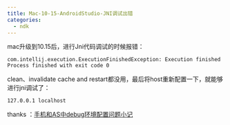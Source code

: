 ```yaml
---
title: Mac-10-15-AndroidStudio-JNI调试出错
categories:
  - ndk
---
```


mac升级到10.15后，进行Jni代码调试的时候报错：
```
com.intellij.execution.ExecutionFinishedException: Execution finished
Process finished with exit code 0
```
clean、invalidate cache and restart都没用，最后将host重新配置一下，就能够进行jni调试了：
```
127.0.0.1 localhost
```

thanks ：[手机和AS中debug环境配置问题小记](http://pollux.cc/2019/12/01/2019-12-01%20%E6%89%8B%E6%9C%BA%E5%92%8CAS%E4%B8%ADdebug%E7%8E%AF%E5%A2%83%E9%85%8D%E7%BD%AE%E9%97%AE%E9%A2%98%E5%B0%8F%E8%AE%B0/#%E4%B8%80%E3%80%81%E5%9C%A8AS%E4%B8%AD%E5%B0%9D%E8%AF%95%E8%B0%83%E8%AF%95native%E4%BB%A3%E7%A0%81%EF%BC%8C%E6%8A%A5%E9%94%99)
                                                                                                                                                                                                                                                                                                                                                                                                                                                                                                                                                                                                                                                                                                                                                                                                                                                                                                                                                                                                                                                                                                                                                                                                                                                                                                                                                                                                                                                                                                                                                                                                                                                                                                                                                                                                                                                                                                                                                                                                                                                                                                                                                                                                                                                                                                                                                                                                                                                                                                                                                                                                                                                                                                                                                                                                                                                                                                                                                                                                                                                                                                                                                                                                                                                                                                                                                                                                                                                                                                                                                                                                                                                                                                                                                                                                                                                                                                                                                                                                                                                                                                                                                                                                                                                                                                                                                                                                                                                                                                                                                                                                                                                                                                                                                                                                                                                                                                                                                                                                                                                                                                                                                                                                                                                                                                                                                                                                                                                                                                                                                                                                                                                                                                                                                                                                                                                                                                                                                                                                                                                                                                                                                                                                                                                                                                                                                                                                                                                                                                                                                                                                                                                                                                                                                                                                                                                                                                                                                                                                                                                                                                                                                                                                                                                                                                                                                                                                                                                                                                                                                                                                                                                                                                                                                                                                                                                                                                                                                                                                                                                                                                                                                                                                                                                                                                                                                                                                                                                                                                                                                                                                                                                                                                                                                                                                                                                                                                                                                                                                                                                                                                                                                                                                                                                                                                                                                                                                                                                                                                                                                                                                                                                                                                                                                                                                                                                                                                                                                                              